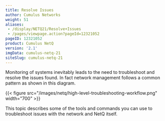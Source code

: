 ```yaml
---
title: Resolve Issues
author: Cumulus Networks
weight: 51
aliases:
 - /display/NETQ21/Resolve+Issues
 - /pages/viewpage.action?pageId=12321052
pageID: 12321052
product: Cumulus NetQ
version: '2.1'
imgData: cumulus-netq-21
siteSlug: cumulus-netq-21
---
```

Monitoring of systems inevitably leads to the need to troubleshoot and
resolve the issues found. In fact network management follows a common
pattern as shown in this diagram.

{{< figure src="/images/netq/high-level-troubleshooting-workflow.png" width="700" >}}

This topic describes some of the tools and commands you can use to
troubleshoot issues with the network and NetQ itself.

<article id="html-search-results" class="ht-content" style="display: none;">

</article>

<footer id="ht-footer">

</footer>

